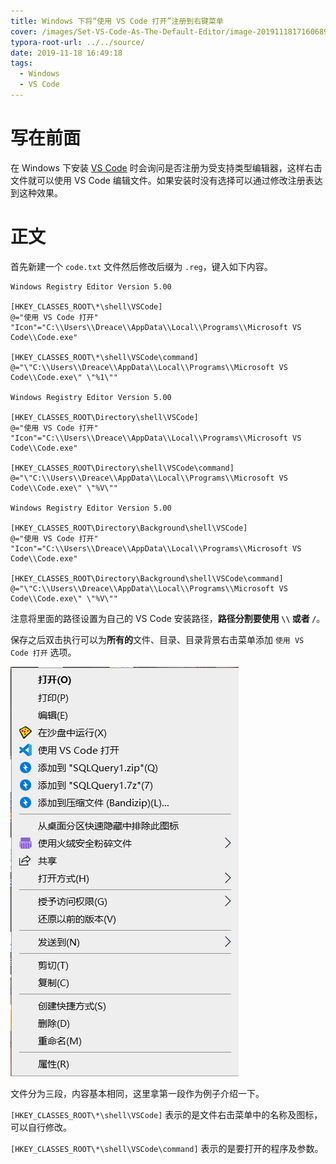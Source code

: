```yaml
---
title: Windows 下将“使用 VS Code 打开”注册到右键菜单
cover: /images/Set-VS-Code-As-The-Default-Editor/image-20191118171606890.png
typora-root-url: ../../source/
date: 2019-11-18 16:49:18
tags:
  - Windows
  - VS Code
---
```


# 写在前面

在 Windows 下安装 [VS Code]( https://code.visualstudio.com/ ) 时会询问是否注册为受支持类型编辑器，这样右击文件就可以使用 VS Code 编辑文件。如果安装时没有选择可以通过修改注册表达到这种效果。

<!-- more -->

# 正文

首先新建一个 `code.txt` 文件然后修改后缀为 `.reg`，键入如下内容。

```shell
Windows Registry Editor Version 5.00

[HKEY_CLASSES_ROOT\*\shell\VSCode]
@="使用 VS Code 打开"
"Icon"="C:\\Users\\Dreace\\AppData\\Local\\Programs\\Microsoft VS Code\\Code.exe"

[HKEY_CLASSES_ROOT\*\shell\VSCode\command]
@="\"C:\\Users\\Dreace\\AppData\\Local\\Programs\\Microsoft VS Code\\Code.exe\" \"%1\""

Windows Registry Editor Version 5.00

[HKEY_CLASSES_ROOT\Directory\shell\VSCode]
@="使用 VS Code 打开"
"Icon"="C:\\Users\\Dreace\\AppData\\Local\\Programs\\Microsoft VS Code\\Code.exe"

[HKEY_CLASSES_ROOT\Directory\shell\VSCode\command]
@="\"C:\\Users\\Dreace\\AppData\\Local\\Programs\\Microsoft VS Code\\Code.exe\" \"%V\""

Windows Registry Editor Version 5.00

[HKEY_CLASSES_ROOT\Directory\Background\shell\VSCode]
@="使用 VS Code 打开"
"Icon"="C:\\Users\\Dreace\\AppData\\Local\\Programs\\Microsoft VS Code\\Code.exe"

[HKEY_CLASSES_ROOT\Directory\Background\shell\VSCode\command]
@="\"C:\\Users\\Dreace\\AppData\\Local\\Programs\\Microsoft VS Code\\Code.exe\" \"%V\""
```

注意将里面的路径设置为自己的 VS Code 安装路径，**路径分割要使用 `\\` 或者 `/`**。

保存之后双击执行可以为**所有的**文件、目录、目录背景右击菜单添加 `使用 VS Code 打开` 选项。

![添加之后右击文件](/images/Set-VS-Code-As-The-Default-Editor/image-20191118171606890.png)

文件分为三段，内容基本相同，这里拿第一段作为例子介绍一下。

`[HKEY_CLASSES_ROOT\*\shell\VSCode]` 表示的是文件右击菜单中的名称及图标，可以自行修改。

`[HKEY_CLASSES_ROOT\*\shell\VSCode\command]` 表示的是要打开的程序及参数。
